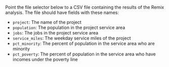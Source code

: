 Point the file selector below to a CSV file containing the results of the Remix
analysis. The file should have fields with these names:
  - `project`: The name of the project
  - `population`: The population in the project service area
  - `jobs`: The jobs in the project service area
  - `service_miles`: The weekday service miles of the project
  - `pct_minority`: The percent of population in the service area who are minority
  - `pct_poverty`: The percent of population in the service area who have incomes under the poverty line

